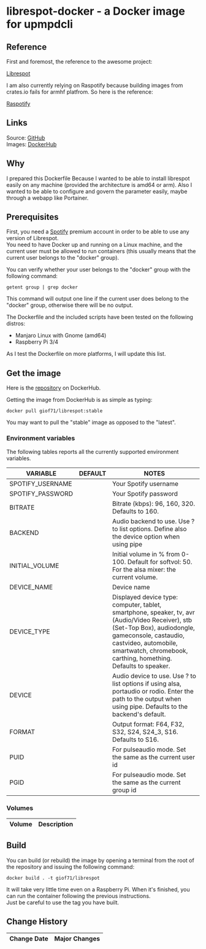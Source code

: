 # librespot-docker - a Docker image for upmpdcli

## Reference

First and foremost, the reference to the awesome project:

[Librespot](https://github.com/librespot-org/librespot)

I am also currently relying on Raspotify because building images from crates.io fails for armhf platfrom. So here is the reference:

[Raspotify](https://github.com/dtcooper/raspotify)

## Links

Source: [GitHub](https://github.com/giof71/librepot-docker)  
Images: [DockerHub](https://hub.docker.com/r/giof71/librespot)

## Why

I prepared this Dockerfile Because I wanted to be able to install librespot easily on any machine (provided the architecture is amd64 or arm). Also I wanted to be able to configure and govern the parameter easily, maybe through a webapp like Portainer.

## Prerequisites

First, you need a [Spotify](https://www.spotify.com) premium account in order to be able to use any version of Librespot.  
You need to have Docker up and running on a Linux machine, and the current user must be allowed to run containers (this usually means that the current user belongs to the "docker" group).  

You can verify whether your user belongs to the "docker" group with the following command:

`getent group | grep docker`

This command will output one line if the current user does belong to the "docker" group, otherwise there will be no output.

The Dockerfile and the included scripts have been tested on the following distros:

- Manjaro Linux with Gnome (amd64)
- Raspberry Pi 3/4

As I test the Dockerfile on more platforms, I will update this list.

## Get the image

Here is the [repository](https://hub.docker.com/repository/docker/giof71/librespot) on DockerHub.

Getting the image from DockerHub is as simple as typing:

`docker pull giof71/librespot:stable`

You may want to pull the "stable" image as opposed to the "latest".

### Environment variables

The following tables reports all the currently supported environment variables.

VARIABLE|DEFAULT|NOTES
---|---|---
SPOTIFY_USERNAME||Your Spotify username
SPOTIFY_PASSWORD||Your Spotify password
BITRATE||Bitrate (kbps): 96, 160, 320. Defaults to 160.
BACKEND||Audio backend to use. Use ? to list options. Define also the device option when using pipe
INITIAL_VOLUME||Initial volume in % from 0-100. Default for softvol: 50. For the alsa mixer: the current volume.
DEVICE_NAME||Device name
DEVICE_TYPE||Displayed device type: computer, tablet, smartphone, speaker, tv, avr (Audio/Video Receiver), stb (Set-Top Box), audiodongle, gameconsole, castaudio, castvideo, automobile, smartwatch, chromebook, carthing, homething. Defaults to speaker.
DEVICE||Audio device to use. Use ? to list options if using alsa, portaudio or rodio. Enter the path to the output when using pipe. Defaults to the backend's default.
FORMAT||Output format: F64, F32, S32, S24, S24_3, S16. Defaults to S16.
PUID||For pulseaudio mode. Set the same as the current user id
PGID||For pulseaudio mode. Set the same as the current group id

### Volumes

Volume|Description
:---|:---

## Build

You can build (or rebuild) the image by opening a terminal from the root of the repository and issuing the following command:

`docker build . -t giof71/librespot`

It will take very little time even on a Raspberry Pi. When it's finished, you can run the container following the previous instructions.  
Just be careful to use the tag you have built.

## Change History

Change Date|Major Changes
---|---

